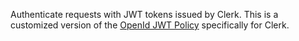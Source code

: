 Authenticate requests with JWT tokens issued by Clerk. This is a customized version of the [OpenId JWT Policy](https://zuplo.com/docs/policies/open-id-jwt-auth-inbound) specifically for Clerk.
